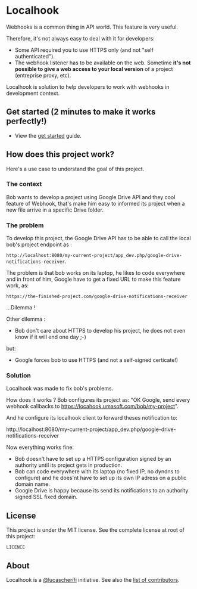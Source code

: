 Localhook
=========

Webhooks is a common thing in API world. This feature is very useful.

Therefore, it's not always easy to deal with it for developers:

- Some API required you to use HTTPS only (and not "self authenticated").
- The webhook listener has to be available on the web. Sometime **it's not possible to give a web access to your local version** of a project (entreprise proxy, etc).

Localhook is solution to help developers to work with webhooks in development context.

Get started (2 minutes to make it works perfectly!)
---------------------------------------------------

- View the [get started](get-started.md) guide.

How does this project work?
---------------------------

Here's a use case to understand the goal of this project.

### The context

Bob wants to develop a project using Google Drive API and they cool feature of Webhook, that's make him easy to informed its project when a new file arrive in a specific Drive folder.

### The problem

To develop this project, the Google Drive API has to be able to call the local bob's project endpoint as :

`http://localhost:8080/my-current-project/app_dev.php/google-drive-notifications-receiver`.

The problem is that bob works on its laptop, he likes to code everywhere and in front of him, Google have to get a fixed URL to make this feature work, as:

 `https://the-finished-project.com/google-drive-notifications-receiver`

...Dilemma !

Other dilemma :

- Bob don't care about HTTPS to develop his project, he does not even know if it will end one day ;-)

but:

- Google forces bob to use HTTPS (and not a self-signed certicate!)

### Solution

Localhook was made to fix bob's problems.

How does it works ? Bob configures its project as: "OK Google, send every webhook callbacks to https://locahook.umasoft.com/bob/my-project".

And he configure its localhook client to forward theses notification to:

http://localhost:8080/my-current-project/app_dev.php/google-drive-notifications-receiver

Now everything works fine:
- Bob doesn't have to set up a HTTPS configuration signed by an authority until its project gets in production.
- Bob can code everywhere with its laptop (no fixed IP, no dyndns to configure) and he does'nt have to set up its own IP adress on a public domain name.
- Google Drive is happy because its send its notifications to an authority signed SSL fixed domain.

License
-------
This project is under the MIT license. See the complete license at root of this project:
```
LICENCE
```

About
-----

Localhook is a [@lucascherifi](https://github.com/lucascherifi) initiative. See also the [list of contributors](https://github.com/localhook/localhook-server/graphs/contributors).
